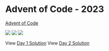 Advent of Code - 2023
=====================

[Advent of Code](https://adventofcode.com)

![](https://img.shields.io/badge/day%20📅-21-blue)
![](https://img.shields.io/badge/stars%20⭐-5-yellow)
![](https://img.shields.io/badge/days%20completed-2-red)

View [Day 1 Solution](1/README.md)
View [Day 2 Solution](2/README.md)